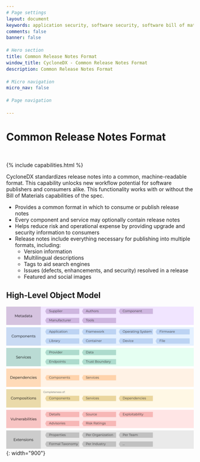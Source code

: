 ```yaml
---
# Page settings
layout: document
keywords: application security, software security, software bill of material, SBOM, BOM, open source, supply chain, specification, spdx, license, package url, purl, cpe
comments: false
banner: false

# Hero section
title: Common Release Notes Format
window_title: CycloneDX - Common Release Notes Format
description: Common Release Notes Format

# Micro navigation
micro_nav: false

# Page navigation
    
---
```


# Common Release Notes Format

&nbsp;<!-- without this hack, the dropdown menu has issues due to h1 and h2 happening right after each other -->

{% include capabilities.html %}

CycloneDX standardizes release notes into a common, machine-readable format. This capability unlocks new workflow
potential for software publishers and consumers alike. This functionality works with or without the Bill of Materials
capabilities of the spec.

- Provides a common format in which to consume or publish release notes
- Every component and service may optionally contain release notes
- Helps reduce risk and operational expense by providing upgrade and security information to consumers
- Release notes include everything necessary for publishing into multiple formats, including:
  - Version information
  - Multilingual descriptions
  - Tags to aid search engines
  - Issues (defects, enhancements, and security) resolved in a release
  - Featured and social images

## High-Level Object Model

![CycloneDX Object Model Swimlane](../../theme/assets/images/CycloneDX-Object-Model-Swimlane.svg){: width="900"}
